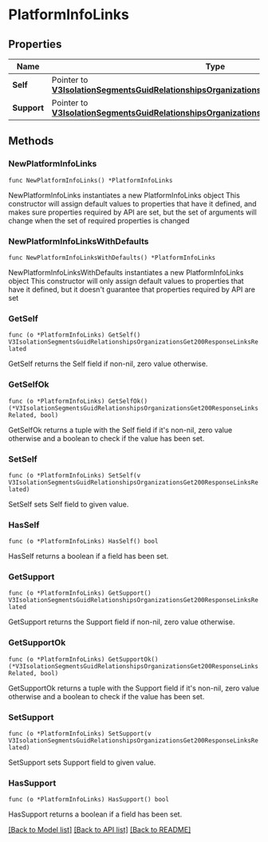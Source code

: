 # PlatformInfoLinks

## Properties

Name | Type | Description | Notes
------------ | ------------- | ------------- | -------------
**Self** | Pointer to [**V3IsolationSegmentsGuidRelationshipsOrganizationsGet200ResponseLinksRelated**](V3IsolationSegmentsGuidRelationshipsOrganizationsGet200ResponseLinksRelated.md) |  | [optional] 
**Support** | Pointer to [**V3IsolationSegmentsGuidRelationshipsOrganizationsGet200ResponseLinksRelated**](V3IsolationSegmentsGuidRelationshipsOrganizationsGet200ResponseLinksRelated.md) |  | [optional] 

## Methods

### NewPlatformInfoLinks

`func NewPlatformInfoLinks() *PlatformInfoLinks`

NewPlatformInfoLinks instantiates a new PlatformInfoLinks object
This constructor will assign default values to properties that have it defined,
and makes sure properties required by API are set, but the set of arguments
will change when the set of required properties is changed

### NewPlatformInfoLinksWithDefaults

`func NewPlatformInfoLinksWithDefaults() *PlatformInfoLinks`

NewPlatformInfoLinksWithDefaults instantiates a new PlatformInfoLinks object
This constructor will only assign default values to properties that have it defined,
but it doesn't guarantee that properties required by API are set

### GetSelf

`func (o *PlatformInfoLinks) GetSelf() V3IsolationSegmentsGuidRelationshipsOrganizationsGet200ResponseLinksRelated`

GetSelf returns the Self field if non-nil, zero value otherwise.

### GetSelfOk

`func (o *PlatformInfoLinks) GetSelfOk() (*V3IsolationSegmentsGuidRelationshipsOrganizationsGet200ResponseLinksRelated, bool)`

GetSelfOk returns a tuple with the Self field if it's non-nil, zero value otherwise
and a boolean to check if the value has been set.

### SetSelf

`func (o *PlatformInfoLinks) SetSelf(v V3IsolationSegmentsGuidRelationshipsOrganizationsGet200ResponseLinksRelated)`

SetSelf sets Self field to given value.

### HasSelf

`func (o *PlatformInfoLinks) HasSelf() bool`

HasSelf returns a boolean if a field has been set.

### GetSupport

`func (o *PlatformInfoLinks) GetSupport() V3IsolationSegmentsGuidRelationshipsOrganizationsGet200ResponseLinksRelated`

GetSupport returns the Support field if non-nil, zero value otherwise.

### GetSupportOk

`func (o *PlatformInfoLinks) GetSupportOk() (*V3IsolationSegmentsGuidRelationshipsOrganizationsGet200ResponseLinksRelated, bool)`

GetSupportOk returns a tuple with the Support field if it's non-nil, zero value otherwise
and a boolean to check if the value has been set.

### SetSupport

`func (o *PlatformInfoLinks) SetSupport(v V3IsolationSegmentsGuidRelationshipsOrganizationsGet200ResponseLinksRelated)`

SetSupport sets Support field to given value.

### HasSupport

`func (o *PlatformInfoLinks) HasSupport() bool`

HasSupport returns a boolean if a field has been set.


[[Back to Model list]](../README.md#documentation-for-models) [[Back to API list]](../README.md#documentation-for-api-endpoints) [[Back to README]](../README.md)


